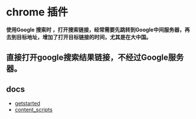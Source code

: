 # chrome 插件

**使用Google 搜索时 ，打开搜索链接，经常需要先跳转到Google中间服务器，再去到目标地址，增加了打开目标链接的时间，尤其是在大中国。**

## 直接打开google搜索结果链接，不经过Google服务器。

## docs

+ [getstarted](https://developer.chrome.com/extensions/getstarted.html)
+ [content_scripts](https://developer.chrome.com/extensions/content_scripts.html)